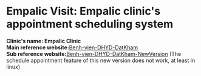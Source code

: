 # Empalic Visit: Empalic clinic's appointment scheduling system  
**Clinic's name: Empalic Clinic**  
**Main reference website:**[Benh-vien-DHYD-DatKham](https://umc-v1.medpro.vn/)  
**Sub reference website:**[Benh-vien-DHYD-DatKham-NewVersion](https://medpro.vn/umc1/) (The schedule appointment feature of this new version does not work, at least in linux)  
